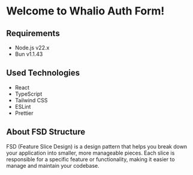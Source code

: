 # Welcome to Whalio Auth Form!

## Requirements

- Node.js v22.x
- Bun v1.1.43

## Used Technologies

- React
- TypeScript
- Tailwind CSS
- ESLint
- Prettier

## About FSD Structure

FSD (Feature Slice Design) is a design pattern that helps you break down your application into smaller, more manageable
pieces. Each slice is responsible for a specific feature or functionality, making it easier to manage and maintain your
codebase.

